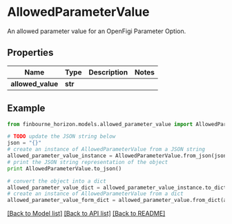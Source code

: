 # AllowedParameterValue

An allowed parameter value for an OpenFigi Parameter Option.

## Properties
Name | Type | Description | Notes
------------ | ------------- | ------------- | -------------
**allowed_value** | **str** |  | 

## Example

```python
from finbourne_horizon.models.allowed_parameter_value import AllowedParameterValue

# TODO update the JSON string below
json = "{}"
# create an instance of AllowedParameterValue from a JSON string
allowed_parameter_value_instance = AllowedParameterValue.from_json(json)
# print the JSON string representation of the object
print AllowedParameterValue.to_json()

# convert the object into a dict
allowed_parameter_value_dict = allowed_parameter_value_instance.to_dict()
# create an instance of AllowedParameterValue from a dict
allowed_parameter_value_form_dict = allowed_parameter_value.from_dict(allowed_parameter_value_dict)
```
[[Back to Model list]](../README.md#documentation-for-models) [[Back to API list]](../README.md#documentation-for-api-endpoints) [[Back to README]](../README.md)


